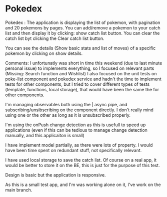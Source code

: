 # Pokedex

Pokedex :
The application is displaying the list of pokemon, with pagination and 20 pokemons by pages.
You can add/remove a pokemon to your catch list and then display it by clicking: show catch list button.
You can clear the catch list byt clicking the Clear catch list button.

You can see the details (Show basic stats and list of moves) of a specific pokemon by clicking on show details.

Comments:
I unfortunatly was short in time this weekend (due to last minute personal issue) to implements everything, so I focused on relevant parts
(Missing: Search function and Wishlist)
I also focused on the unit tests on poke-list component and pokedex service and hadn't the time to implement tests for other components,
but I tried to cover different types of tests (template, functions, local storage), that would have been the same the for other components.

I'm managing observables both using the | async pipe, and subscribing/unsibscribing on the component directly. I don't really mind using
one or the other as long as it is unsubscribed properly.

I'm using the onPush change detection as this is usefull to speed up applications (even if this can be tedious to manage change detection manually,
and this applicaiton is small)

I have implement model partially, as there were lots of property. I would have been time spent on redundant stuff, not specifically relevant.

I have used local storage to save the catch list. Of course on a real app, it would be better to store it on the BE, this is just
for the purpose of this test.

Design is basic but the application is responsive.

As this is a small test app, and I'm was working alone on it, I've work on the main branch.

